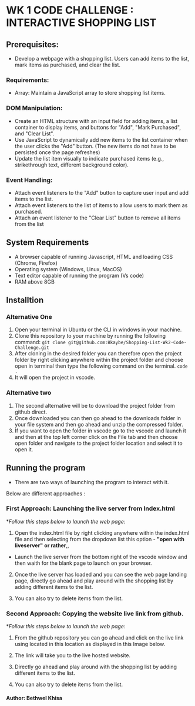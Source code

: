 # WK 1 CODE CHALLENGE : INTERACTIVE SHOPPING LIST

## Prerequisites:

- Develop a webpage with a shopping list. Users can add items to the list, mark items as purchased, and clear the list.

### Requirements:

- Array: Maintain a JavaScript array to store shopping list items.

### DOM Manipulation:

- Create an HTML structure with an input field for adding items, a list container to display items, and buttons for "Add", "Mark Purchased", and "Clear List".
- Use JavaScript to dynamically add new items to the list container when the user clicks the "Add" button. (The new items do not have to be persisted once the page refreshes)
- Update the list item visually to indicate purchased items (e.g., strikethrough text, different background color).

### Event Handling:

- Attach event listeners to the "Add" button to capture user input and add items to the list.
- Attach event listeners to the list of items to allow users to mark them as purchased.
- Attach an event listener to the "Clear List" button to remove all items from the list

## System Requirements

- A browser capable of running Javascript, HTML and loading CSS (Chrome, Firefox)
- Operating system (Windows, Linux, MacOS)
- Text editor capable of running the program (Vs code)
- RAM above 8GB

## Installtion

### Alternative One

1. Open your terminal in Ubuntu or the CLI in windows in your machine.
2. Clone this repository to your machine by running the following command:
   `git clone git@github.com:Bkaybe/Shopping-List-Wk2-Code-Challenge.git`
3. After cloning in the desired folder you can therefore open the project folder by right clicking anywhere within the project folder and choose open in terminal then type the following command on the terminal.
   `code .`
4. It will open the project in vscode.

### Alternative two

1. The second alternative will be to download the project folder from github direct.
2. Once downloaded you can then go ahead to the downloads folder in your file system and then go ahead and unzip the compressed folder.
3. If you want to open the folder in vscode go to the vscode and launch it and then at the top left corner click on the File tab and then choose open folder and navigate to the project folder location and select it to open it.

## Running the program

- There are two ways of launching the program to interact with it.

Below are different approaches :

### First Approach: Launching the live server from Index.html

\*_Follow this steps below to launch the web page:_

1.  Open the index.html file by right clicking anywhere within the index.html file and then selecting from the dropdown list this option - **"open with liveserver"**
    **or rather**,,

- Launch the live server from the bottom right of the vscode window and then waith for the blank page to launch on your browser.

2. Once the live server has loaded and you can see the web page landing page, directly go ahead and play around with the shopping list by adding different items to the list.

3. You can also try to delete items from the list.

### Second Approach: Copying the website live link from github.

\*_Follow this steps below to launch the web page:_

1. From the github repository you can go ahead and click on the live link using located in this location as displayed in this Image below.

2. The link will take you to the live hosted website.

3. Directly go ahead and play around with the shopping list by adding different items to the list.

4. You can also try to delete items from the list.

#### Author: Bethwel Khisa

